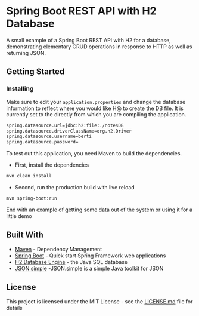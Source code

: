# Spring Boot REST API with H2 Database

A small example of a Spring Boot REST API with H2 for a database, demonstrating elementary CRUD operations in response to HTTP as well as returning JSON.
## Getting Started


### Installing
Make sure to edit your ```application.properties``` and change the database information to reflect where you would like H@ to create the DB file.
It is currently set to the directly from which you are compiling the application.
```sh
spring.datasource.url=jdbc:h2:file:./notesDB
spring.datasource.driverClassName=org.h2.Driver
spring.datasource.username=berti
spring.datasource.password=
```
To test out this application, you need Maven to build the dependencies.

- First, install the dependencies

```sh
mvn clean install
```
- Second, run the production build with live reload
```sh
mvn spring-boot:run
```

End with an example of getting some data out of the system or using it for a little demo


## Built With


* [Maven](https://maven.apache.org/) - Dependency Management
* [Spring Boot](https://spring.io/projects/spring-boot) - Quick start Spring Framework web applications
* [H2 Database Engine](https://h2database.com/) - the Java SQL database
* [JSON.simple](https://github.com/fangyidong/json-simple) -JSON.simple is a simple Java toolkit for JSON



## License

This project is licensed under the MIT License - see the [LICENSE.md](LICENSE.md) file for details

